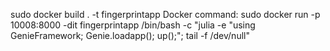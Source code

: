 sudo docker build . -t fingerprintapp
Docker command: sudo docker run -p 10008:8000 -dit fingerprintapp /bin/bash -c "julia  -e  \"using GenieFramework; Genie.loadapp(); up();\"; tail -f /dev/null"
